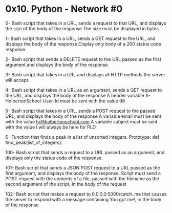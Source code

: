 # 0x10. Python - Network #0

0- Bash script that takes in a URL, sends a request to that URL, and displays the size of the body of the response
   The size must be displayed in bytes

1- Bash script that takes in a URL, sends a GET request to the URL, and displays the body of the response
   Display only body of a 200 status code response

2- Bash script that sends a DELETE request to the URL passed as the first argument and displays the body of the response

3- Bash script that takes in a URL and displays all HTTP methods the server will accept.

4-  Bash script that takes in a URL as an argument, sends a GET request to the URL, and displays the body of the response
    A header variable X-HolbertonSchool-User-Id must be sent with the value 98

5- Bash script that takes in a URL, sends a POST request to the passed URL, and displays the body of the response
   A variable email must be sent with the value hr@holbertonschool.com
   A variable subject must be sent with the value I will always be here for PLD

6- Function that finds a peak in a list of unsorted integers.
   Prototype: def find_peak(list_of_integers):

100- Bash script that sends a request to a URL passed as an argument, and displays only the status code of the response.

101- Bash script that sends a JSON POST request to a URL passed as the first argument, and displays the body of the response.
     Script must send a POST request with the contents of a file, passed with the filename as the second argument of the script, in the body of the request

102- Bash script that makes a request to 0.0.0.0:5000/catch_me that causes the server to respond with a message containing You got me!, in the body of the response